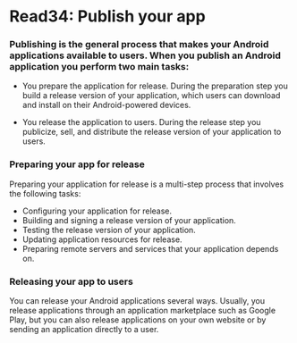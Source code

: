 # **Read34: Publish your app**

### Publishing is the general process that makes your Android applications available to users. When you publish an Android application you perform two main tasks:

+ You prepare the application for release.
During the preparation step you build a release version of your application, which users can download and install on their Android-powered devices.

+ You release the application to users.
During the release step you publicize, sell, and distribute the release version of your application to users.


### **Preparing your app for release**
Preparing your application for release is a multi-step process that involves the following tasks:
+ Configuring your application for release.
+ Building and signing a release version of your application.
+ Testing the release version of your application.
+ Updating application resources for release.
+ Preparing remote servers and services that your application depends on.


### **Releasing your app to users**
You can release your Android applications several ways. Usually, you release applications through an application marketplace such as Google Play, but you can also release applications on your own website or by sending an application directly to a user.

